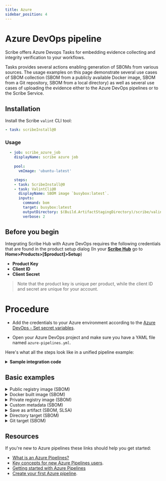```yaml
---
title: Azure
sidebar_position: 4
---
```


# Azure DevOps pipeline
Scribe offers Azure Devops Tasks for embedding evidence collecting and integrity verification to your workflows.

Tasks provides several actions enabling generation of SBOMs from various sources.
The usage examples on this page demonstrate several use cases of SBOM collection (SBOM from a publicly available Docker image, SBOM from a Git repository,
SBOM from a local directory) as well as several use cases of uploading the evidence either to the Azure DevOps pipelines or to the Scribe Service.

## Installation
Install the Scribe `valint` CLI tool:
```yaml
- task: scribeInstall@0
```

### Usage
```yaml
  - job: scribe_azure_job
    displayName: scribe azure job
  
    pool:
      vmImage: 'ubuntu-latest'

    steps:
    - task: ScribeInstall@0
    - task: ValintCli@0
      displayName: SBOM image `busybox:latest`.
      inputs:
        command: bom
        target: busybox:latest
        outputDirectory: $(Build.ArtifactStagingDirectory)/scribe/valint
        verbose: 2
```

## Before you begin
Integrating Scribe Hub with Azure DevOps requires the following credentials that are found in the product setup dialog (In your **[Scribe Hub](https://prod.hub.scribesecurity.com/ "Scribe Hub Link")** go to **Home>Products>[$product]>Setup**)

* **Product Key**
* **Client ID**
* **Client Secret**

>Note that the product key is unique per product, while the client ID and secret are unique for your account.

# Procedure

* Add the credentials to your Azure environment according to the [Azure DevOps - Set secret variables](https://learn.microsoft.com/en-us/azure/devops/pipelines/process/set-secret-variables?view=azure-devops&tabs=yaml%2Cbash "Azure DevOps - Set secret variables"). 

* Open your Azure DevOps project and make sure you have a YAML file named `azure-pipelines.yml`.  

Here's what all the steps look like in a unified pipeline example:

<details>
  <summary>  <b> Sample integration code </b> </summary>

  ```YAML
  resources:
    repositories:
    - repository: mongo-express
      type: github
      ref: 'refs/tags/v1.0.0-alpha.4'
      name: mongo-express/mongo-express

  trigger:
          - main

          pool:
            vmImage: 'ubuntu-latest'

          variables:
            imageName: 'pipelines-javascript-docker'

          steps:
          - task: scribeInstall@0

          - checkout: mongo-express
            path: mongo-express-scm

          - task: ValintCli@0
            inputs:
              commandName: bom
              target: dir:mongo-express-scm
              outputDirectory: $(Build.ArtifactStagingDirectory)/scribe/valint
              scribeEnable: true
              scribeClientId: $(SCRIBE-CLIENT-ID)
              scribeClientSecret:  $(SCRIBE-CLIENT-SECRET)

          - task: ValintCli@0
            inputs:
              commandName: bom
              target: mongo-express:1.0.0-alpha.4
              outputDirectory: $(Build.ArtifactStagingDirectory)/scribe/valint
              scribeEnable: true
              scribeClientId: $(SCRIBE-CLIENT-ID)
              scribeClientSecret:  $(SCRIBE-CLIENT-SECRET)
  ```
</details>



## Basic examples

<details>
  <summary>  Public registry image (SBOM) </summary>

Create SBOM for remote `busybox:latest` image.

```YAML
- task: ValintCli@0
  displayName: Generate cyclonedx json SBOM
  inputs:
    commandName: bom
    target: busybox:latest
    outputDirectory: $(Build.ArtifactStagingDirectory)/scribe/valint
    verbose: 2
    force: true
``` 

</details>

<details>
  <summary>  Docker built image (SBOM) </summary>

Create SBOM for image built by local docker `image_name:latest` image.

```YAML
- task: ValintCli@0
  displayName: Generate cyclonedx json SBOM
  inputs:
    commandName: bom
    target: image_name:latest
    outputDirectory: $(Build.ArtifactStagingDirectory)/scribe/valint
    verbose: 2
    force: true
``` 
</details>

<details>
  <summary>  Private registry image (SBOM) </summary>

Create SBOM for image hosted on private registry.

> Use `docker login` task to add access.

```YAML
- task: ValintCli@0
  displayName: Generate cyclonedx json SBOM
  inputs:
    commandName: bom
    target: scribesecuriy.jfrog.io/scribe-docker-local/stub_remote:latest
    outputDirectory: $(Build.ArtifactStagingDirectory)/scribe/valint
    verbose: 2
    force: true
``` 
</details>
<details>
  <summary>  Custom metadata (SBOM) </summary>

Custom metadata added to SBOM.

```YAML
- job: custom_bom
  displayName: Custom bom

  variables:
    - name: test_env
      value: test_env_value

  pool:
    vmImage: 'ubuntu-latest'

  steps:
  - task: ValintCli@0
    displayName: Generate cyclonedx json SBOM - add metadata - labels, envs, name
    inputs:
      commandName: bom
      target: 'busybox:latest'
      outputDirectory: $(Build.ArtifactStagingDirectory)/scribe/valint
      verbose: 2
      force: true
      env: test_env
      label: test_label
```
</details>

<details>
  <summary>  Save as artifact (SBOM, SLSA) </summary>

Using input variable `outputDirectory` or `outputFile` to export evidence as an artifact.

> Use input variable `format` to select between supported formats.

```YAML
- task: ValintCli@0
  displayName: SBOM image `busybox:latest`.
  inputs:
    command: bom
    target: busybox:latest
    outputDirectory: $(Build.ArtifactStagingDirectory)/scribe/valint
    outputFile: $(Build.ArtifactStagingDirectory)/my_sbom.json
    verbose: 2
    force: true

# Using `outputDirectory` evidence cache dir
- publish: $(Build.ArtifactStagingDirectory)/scribe/valint
  artifact: scribe-evidence

# Using `outputFile` custom path.
- publish: $(Build.ArtifactStagingDirectory)/my_sbom.json
  artifact: scribe-sbom
``` 
</details>

<details>
  <summary> Directory target (SBOM) </summary>

Create SBOM from a local directory. 

```YAML
- bash: |
    mkdir testdir
    echo "test" > testdir/test.txt

- task: ValintCli@0
  displayName: SBOM local directory.
  inputs:
    command: bom
    target: dir:testdir
    outputDirectory: $(Build.ArtifactStagingDirectory)/scribe/valint
    verbose: 2
    force: true
``` 
</details>

<details>
  <summary> Git target (SBOM) </summary>

Create SBOM for `mongo-express` remote git repository.

```YAML
- task: ValintCli@0
  displayName: SBOM remote git repository.
  inputs:
    command: bom
    target: git:https://github.com/mongo-express/mongo-express.git 
    outputDirectory: $(Build.ArtifactStagingDirectory)/scribe/valint
    verbose: 2
    force: true
``` 

Create SBOM for local git repository. <br />

> When using implicit checkout note the Azure-DevOps [git-strategy](https://learn.microsoft.com/en-us/azure/devops/pipelines/yaml-schema/steps-checkout?view=azure-pipelines) will effect the commits collected by the SBOM.

```YAML
- checkout: self

- task: ValintCli@0
  displayName: SBOM local git repository.
  inputs:
    command: bom
    target: git:. 
    outputDirectory: $(Build.ArtifactStagingDirectory)/scribe/valint
    verbose: 2
    force: true
``` 
</details>

## Resources
If you're new to Azure pipelines these links should help you get started:

* [What is an Azure Pipelines?](https://learn.microsoft.com/en-us/azure/devops/pipelines/get-started/what-is-azure-pipelines?view=azure-devops "What is an Azure Pipelines?")
* [Key concepts for new Azure Pipelines users](https://learn.microsoft.com/en-us/azure/devops/pipelines/get-started/key-pipelines-concepts?view=azure-devops "Key concepts for new Azure Pipelines users").
* [Getting started with Azure Pipelines](https://learn.microsoft.com/en-us/azure/devops/pipelines/get-started/pipelines-get-started?view=azure-devops "Getting started with Azure Pipelines")
* [Create your first Azure pipeline](https://learn.microsoft.com/en-us/azure/devops/pipelines/create-first-pipeline?view=azure-devops&tabs=java%2Ctfs-2018-2%2Cbrowser "Create your first Azure pipeline").




